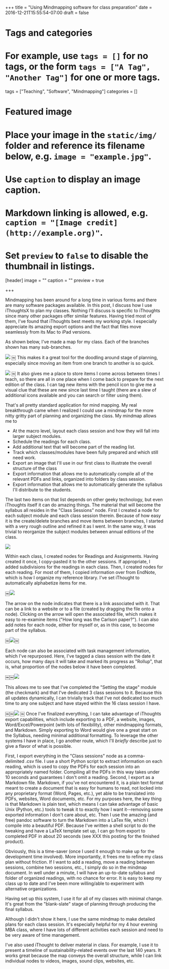 +++
title = "Using Mindmapping software for class preparation"
date = 2016-12-21T15:55:54-07:00
draft = false

# Tags and categories
# For example, use `tags = []` for no tags, or the form `tags = ["A Tag", "Another Tag"]` for one or more tags.
tags = ["Teaching", "Software", "Mindmapping"]
categories = []

# Featured image
# Place your image in the `static/img/` folder and reference its filename below, e.g. `image = "example.jpg"`.
# Use `caption` to display an image caption.
#   Markdown linking is allowed, e.g. `caption = "[Image credit](http://example.org)"`.
# Set `preview` to `false` to disable the thumbnail in listings.
[header]
image = ""
caption = ""
preview = true

+++

Mindmapping has been around for a long time in various forms and there are many software packages available. In this post, I discuss how I use iThoughtsX to plan my classes. Nothing I'll discuss is specific to iThoughts since many other packages offer similar features. Having tried most of them, I've found that iThoughts best meets my working style. I especially appreciate its amazing export options and the fact that files move seamlessly from its Mac to iPad versions.

As shown below, I've made a map for my class. Each of the branches shown has many sub-branches.

![](/img/iThoughtPreview1.png)
￼
This makes it a great tool for the doodling around stage of planning, especially since moving an item from one branch to another is so quick.

![](/img/iThoughtsmovingItems.gif)
￼
It also gives me a place to store items I come across between times I teach, so there are all in one place when I come back to prepare for the next edition of the class. I can tag new items with the pencil icon to give me a visual clue that these are new since last time I taught (there are a slew of additional icons available and you can search or filter using them).

That's all pretty standard application for mind mapping. My real breakthrough came when I realized I could use a mindmap for the more nitty gritty part of planning and organizing the class. My mindmap allows me to

* At the macro level, layout each class session and how they will fall into larger subject modules.
* Schedule the readings for each class.
* Add additional text that will become part of the reading list.
* Track which classes/modules have been fully prepared and which still need work.
* Export an image that I'll use in our first class to illustrate the overall structure of the class
* Export information that allows me to automatically compile all of the relevant PDFs and links, organized into folders by class session.
* Export information that allows me to automatically generate the syllabus I'll distribute to the students.

The last two items on that list depends on other geeky technology, but even iThoughts itself it can do amazing things. The material that will become the syllabus all resides in the "Class Sessions" node. First I created a node for each subject module and each class session therein. Because of how easy it is the create/delete branches and move items between branches, I started with a very rough outline and refined it as I went. In the same way, it was trivial to reorganize the subject modules between annual editions of the class.

![](/img/iThoughtspreviewme8_540.png)

Within each class, I created nodes for Readings and Assignments. Having created it once, I copy-pasted it to the other sessions. If appropriate, I added subdivisions for the readings in each class. Then, I created nodes for each reading. For most of them, I copied information over from EndNote, which is how I organize my reference library. I've set iThought to automatically alphabetize items for me.

￼![](/img/iThoughtspreviewme4_860.png)

The arrow on the node indicates that there is a link associated with it. That can be a link to a website or to a file (created by dragging the file onto a node). Clicking on the arrow will open the associated file, which makes it easy to re-examine items ("How long was the Carlson paper?"). I can also add notes for each node, either for myself or, as in this case, to become part of the syllabus.

￼![](/img/iThoughtspreviewme5.png)￼

Each node can also be associated with task management information, which I've repurposed. Here, I've tagged a class session with the date it occurs, how many days it will take and marked its progress as "Rollup", that is, what proportion of the nodes below it have been completed.

￼￼![](/img/iThoughtsPreviewme7.png)

This allows me to see that I've completed the "Setting the stage" module (the checkmark) and that I've dedicated 3 class sessions to it. Because this all updates dynamically, I can trivially track that I've not dedicated too much time to any one subject and have stayed within the 16 class session I have.

￼￼![](/img/iThoughtspreviewme3.png)
￼
Once I've finalized everything, I can take advantage of iThoughts export capabilities, which include exporting to a PDF, a website, images, Word/Excel/Powerpoint (with lots of flexibility), other mindmapping formats, and Markdown. Simply exporting to Word would give one a great start on the Syllabus, needing minimal additional formatting. To leverage the other systems I have in place, I go another route, which I'll *briefly* describe just to give a flavor of what is possible.

First, I export everything in the "Class sessions" node as a comma-delimited .csv file. I use a short Python script to extract information on each reading, which is used to copy the PDFs for each session into an appropriately named folder. Compiling all the PDFs in this way takes under 10 seconds and guarantees I don't omit a reading. Second, I export as a Markdown file. Markdown, if you've not encountered it, is a plain text format meant to create a document that is easy for humans to read, not locked into any proprietary format (Word, Pages, etc.), yet able to be translated into PDFs, websites, Word documents, etc. For my purposes here, the key thing is that Markdown is plain text, which means I can take advantage of basic Unix (Python, etc.) tools to tweak it to exactly how I want it--removing some exported information I don't care about, etc. Then I use the amazing (and free) pandoc software to turn the Markdown into a LaTex file, which I compile into a beautiful PDF. Because I've written a shell script to do the tweaking and have a LaTeX template set up, I can go from export to completed PDF in about 20 seconds (see
XXX this posting for the finished product).

Obviously, this is a time-saver (once I used it enough to make up for the development time involved). More importantly, it frees me to refine my class plan without friction. If I want to add a reading, move a reading between sessions, combine two sessions, etc., I simply do so in the mindmap document. In well under a minute, I will have an up-to-date syllabus and folder of organized readings, with no chance for error. It is easy to keep my class up to date and I've been more willing/able to experiment with alternative organizations.

Having set up this system, I use it for all of my classes with minimal change. It's great from the "blank-slate" stage of planning through producing the final syllabus.

Although I didn't show it here, I use the same mindmap to make detailed plans for each class session. It's especially helpful for my 4 hour evening MBA class, where I have lots of different activities each session and need to be very aware of time management.

I've also used iThought to deliver material in class. For example, I use it to present a timeline of sustainability-related events over the last 140 years. It works great because the map conveys the overall structure, while I can link individual nodes to videos, images, sound clips, websites, etc.
